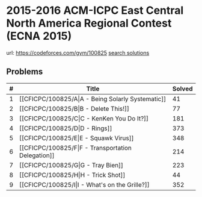 # 2015-2016 ACM-ICPC East Central North America Regional Contest (ECNA 2015)

url: https://codeforces.com/gym/100825
[search solutions](https://www.google.com/search?q=Solution+OR+題解+2015-2016+ACM-ICPC+East+Central+North+America+Regional+Contest+(ECNA+2015))

## Problems

| # | Title | Solved |
| --- | --- | --- |
|1|[[CFICPC/100825/A\|A - Being Solarly Systematic]]|41|
|2|[[CFICPC/100825/B\|B - Delete This!]]|77|
|3|[[CFICPC/100825/C\|C - KenKen You Do It?]]|181|
|4|[[CFICPC/100825/D\|D - Rings]]|373|
|5|[[CFICPC/100825/E\|E - Squawk Virus]]|348|
|6|[[CFICPC/100825/F\|F - Transportation Delegation]]|214|
|7|[[CFICPC/100825/G\|G - Tray Bien]]|223|
|8|[[CFICPC/100825/H\|H - Trick Shot]]|44|
|9|[[CFICPC/100825/I\|I - What's on the Grille?]]|352|
